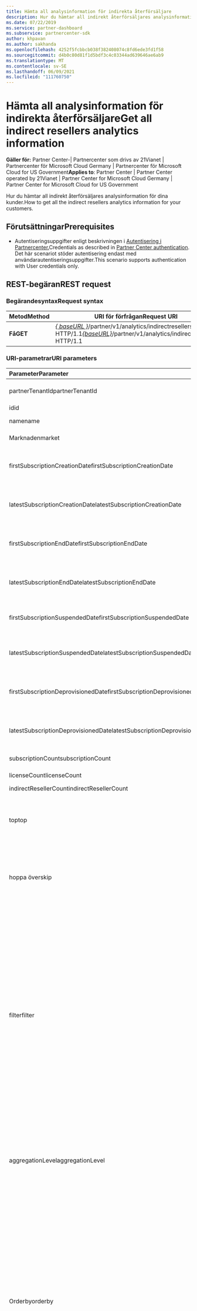 ```yaml
---
title: Hämta all analysinformation för indirekta återförsäljare
description: Hur du hämtar all indirekt återförsäljares analysinformation.
ms.date: 07/22/2019
ms.service: partner-dashboard
ms.subservice: partnercenter-sdk
author: khpavan
ms.author: sakhanda
ms.openlocfilehash: 4252f5fcbbcb038f382408074c8fd6ede3fd1f58
ms.sourcegitcommit: d4b0c80d81f1d5bdf3c4c03344ad639646ae6ab9
ms.translationtype: MT
ms.contentlocale: sv-SE
ms.lasthandoff: 06/09/2021
ms.locfileid: "111760750"
---
```

# <a name="get-all-indirect-resellers-analytics-information"></a><span data-ttu-id="f67af-103">Hämta all analysinformation för indirekta återförsäljare</span><span class="sxs-lookup"><span data-stu-id="f67af-103">Get all indirect resellers analytics information</span></span>

<span data-ttu-id="f67af-104">**Gäller för:** Partner Center-| Partnercenter som drivs av 21Vianet | Partnercenter för Microsoft Cloud Germany | Partnercenter för Microsoft Cloud for US Government</span><span class="sxs-lookup"><span data-stu-id="f67af-104">**Applies to**: Partner Center | Partner Center operated by 21Vianet | Partner Center for Microsoft Cloud Germany | Partner Center for Microsoft Cloud for US Government</span></span>

<span data-ttu-id="f67af-105">Hur du hämtar all indirekt återförsäljares analysinformation för dina kunder.</span><span class="sxs-lookup"><span data-stu-id="f67af-105">How to get all the indirect resellers analytics information for your customers.</span></span>

## <a name="prerequisites"></a><span data-ttu-id="f67af-106">Förutsättningar</span><span class="sxs-lookup"><span data-stu-id="f67af-106">Prerequisites</span></span>

- <span data-ttu-id="f67af-107">Autentiseringsuppgifter enligt beskrivningen i [Autentisering i Partnercenter.](partner-center-authentication.md)</span><span class="sxs-lookup"><span data-stu-id="f67af-107">Credentials as described in [Partner Center authentication](partner-center-authentication.md).</span></span> <span data-ttu-id="f67af-108">Det här scenariot stöder autentisering endast med användarautentiseringsuppgifter.</span><span class="sxs-lookup"><span data-stu-id="f67af-108">This scenario supports authentication with User credentials only.</span></span>

## <a name="rest-request"></a><span data-ttu-id="f67af-109">REST-begäran</span><span class="sxs-lookup"><span data-stu-id="f67af-109">REST request</span></span>

### <a name="request-syntax"></a><span data-ttu-id="f67af-110">Begärandesyntax</span><span class="sxs-lookup"><span data-stu-id="f67af-110">Request syntax</span></span>

| <span data-ttu-id="f67af-111">Metod</span><span class="sxs-lookup"><span data-stu-id="f67af-111">Method</span></span>  | <span data-ttu-id="f67af-112">URI för förfrågan</span><span class="sxs-lookup"><span data-stu-id="f67af-112">Request URI</span></span> |
|---------|-------------|
| <span data-ttu-id="f67af-113">**Få**</span><span class="sxs-lookup"><span data-stu-id="f67af-113">**GET**</span></span> | <span data-ttu-id="f67af-114">[*\{ baseURL \}*](partner-center-rest-urls.md)/partner/v1/analytics/indirectresellers HTTP/1.1</span><span class="sxs-lookup"><span data-stu-id="f67af-114">[*\{baseURL\}*](partner-center-rest-urls.md)/partner/v1/analytics/indirectresellers HTTP/1.1</span></span> |

### <a name="uri-parameters"></a><span data-ttu-id="f67af-115">URI-parametrar</span><span class="sxs-lookup"><span data-stu-id="f67af-115">URI parameters</span></span>

| <span data-ttu-id="f67af-116">Parameter</span><span class="sxs-lookup"><span data-stu-id="f67af-116">Parameter</span></span>                             | <span data-ttu-id="f67af-117">Typ</span><span class="sxs-lookup"><span data-stu-id="f67af-117">Type</span></span>     | <span data-ttu-id="f67af-118">Beskrivning</span><span class="sxs-lookup"><span data-stu-id="f67af-118">Description</span></span>                              |
|:--------------------------------------|:---------|:-----------------------------------------|
| <span data-ttu-id="f67af-119">partnerTenantId</span><span class="sxs-lookup"><span data-stu-id="f67af-119">partnerTenantId</span></span>                       | <span data-ttu-id="f67af-120">sträng</span><span class="sxs-lookup"><span data-stu-id="f67af-120">string</span></span>   | <span data-ttu-id="f67af-121">Klientorganisations-ID för den partner som du vill hämta indirekta återförsäljares data för.</span><span class="sxs-lookup"><span data-stu-id="f67af-121">The Tenant ID of the partner for which you want to retrieve indirect resellers data.</span></span> |
| <span data-ttu-id="f67af-122">id</span><span class="sxs-lookup"><span data-stu-id="f67af-122">id</span></span>                                    | <span data-ttu-id="f67af-123">sträng</span><span class="sxs-lookup"><span data-stu-id="f67af-123">string</span></span>   | <span data-ttu-id="f67af-124">Id för indirekt återförsäljare</span><span class="sxs-lookup"><span data-stu-id="f67af-124">Indirect reseller ID</span></span>                                                                 |
| <span data-ttu-id="f67af-125">name</span><span class="sxs-lookup"><span data-stu-id="f67af-125">name</span></span>                                  | <span data-ttu-id="f67af-126">sträng</span><span class="sxs-lookup"><span data-stu-id="f67af-126">string</span></span>   | <span data-ttu-id="f67af-127">Namnet på den partner som du vill hämta indirekta återförsäljares data för.</span><span class="sxs-lookup"><span data-stu-id="f67af-127">The Name of the partner for which you want to retrieve indirect resellers data.</span></span>      |
| <span data-ttu-id="f67af-128">Marknaden</span><span class="sxs-lookup"><span data-stu-id="f67af-128">market</span></span>                                | <span data-ttu-id="f67af-129">sträng</span><span class="sxs-lookup"><span data-stu-id="f67af-129">string</span></span>   | <span data-ttu-id="f67af-130">Partnerns marknad som du vill hämta data om indirekta återförsäljare för.</span><span class="sxs-lookup"><span data-stu-id="f67af-130">The Market of the partner for which you want to retrieve indirect resellers data.</span></span>    |
| <span data-ttu-id="f67af-131">firstSubscriptionCreationDate</span><span class="sxs-lookup"><span data-stu-id="f67af-131">firstSubscriptionCreationDate</span></span>         | <span data-ttu-id="f67af-132">sträng i UTC-datum/tid-format</span><span class="sxs-lookup"><span data-stu-id="f67af-132">string in UTC date time format</span></span>  | <span data-ttu-id="f67af-133">Skapandedatumet för den första prenumerationen baserat på vilken du vill hämta data för indirekta återförsäljare.</span><span class="sxs-lookup"><span data-stu-id="f67af-133">The creation date of the first subscription based on which you want to retrieve indirect resellers data.</span></span>  |
| <span data-ttu-id="f67af-134">latestSubscriptionCreationDate</span><span class="sxs-lookup"><span data-stu-id="f67af-134">latestSubscriptionCreationDate</span></span>        | <span data-ttu-id="f67af-135">sträng i UTC-datum/tid-format</span><span class="sxs-lookup"><span data-stu-id="f67af-135">string in UTC date time format</span></span>  | <span data-ttu-id="f67af-136">Skapandedatumet för den senaste prenumerationen.</span><span class="sxs-lookup"><span data-stu-id="f67af-136">The creation date of the latest subscription.</span></span>                 |
| <span data-ttu-id="f67af-137">firstSubscriptionEndDate</span><span class="sxs-lookup"><span data-stu-id="f67af-137">firstSubscriptionEndDate</span></span>              | <span data-ttu-id="f67af-138">sträng i UTC-datum/tid-format</span><span class="sxs-lookup"><span data-stu-id="f67af-138">string in UTC date time format</span></span>  | <span data-ttu-id="f67af-139">Första gången någon prenumeration avslutades.</span><span class="sxs-lookup"><span data-stu-id="f67af-139">First time any subscription was ended.</span></span>                        |
| <span data-ttu-id="f67af-140">latestSubscriptionEndDate</span><span class="sxs-lookup"><span data-stu-id="f67af-140">latestSubscriptionEndDate</span></span>             | <span data-ttu-id="f67af-141">sträng i UTC-datum/tid-format</span><span class="sxs-lookup"><span data-stu-id="f67af-141">string in UTC date time format</span></span>  | <span data-ttu-id="f67af-142">Senaste datum då en prenumeration avslutades.</span><span class="sxs-lookup"><span data-stu-id="f67af-142">Latest date when any subscription was ended.</span></span>                  |
| <span data-ttu-id="f67af-143">firstSubscriptionSuspendedDate</span><span class="sxs-lookup"><span data-stu-id="f67af-143">firstSubscriptionSuspendedDate</span></span>        | <span data-ttu-id="f67af-144">sträng i UTC-datum/tid</span><span class="sxs-lookup"><span data-stu-id="f67af-144">string in UTC date time</span></span>         | <span data-ttu-id="f67af-145">Första gången någon prenumeration pausas.</span><span class="sxs-lookup"><span data-stu-id="f67af-145">First time any subscription was suspended.</span></span>                    |
| <span data-ttu-id="f67af-146">latestSubscriptionSuspendedDate</span><span class="sxs-lookup"><span data-stu-id="f67af-146">latestSubscriptionSuspendedDate</span></span>       | <span data-ttu-id="f67af-147">sträng i UTC-datum/tid-format</span><span class="sxs-lookup"><span data-stu-id="f67af-147">string in UTC date time format</span></span>  | <span data-ttu-id="f67af-148">Senaste datum då en prenumeration pausades.</span><span class="sxs-lookup"><span data-stu-id="f67af-148">Latest date when any subscription was suspended.</span></span>              |
| <span data-ttu-id="f67af-149">firstSubscriptionDeprovisionedDate</span><span class="sxs-lookup"><span data-stu-id="f67af-149">firstSubscriptionDeprovisionedDate</span></span>    | <span data-ttu-id="f67af-150">sträng i UTC-datum/tid-format</span><span class="sxs-lookup"><span data-stu-id="f67af-150">string in UTC date time format</span></span>  | <span data-ttu-id="f67af-151">Första gången någon prenumeration avetableades.</span><span class="sxs-lookup"><span data-stu-id="f67af-151">First time any subscription was deprovisioned.</span></span>                |
| <span data-ttu-id="f67af-152">latestSubscriptionDeprovisionedDate</span><span class="sxs-lookup"><span data-stu-id="f67af-152">latestSubscriptionDeprovisionedDate</span></span>   | <span data-ttu-id="f67af-153">sträng i UTC-datum/tid-format</span><span class="sxs-lookup"><span data-stu-id="f67af-153">string in UTC date time format</span></span>  | <span data-ttu-id="f67af-154">Senaste datum då en prenumeration avetableades.</span><span class="sxs-lookup"><span data-stu-id="f67af-154">Latest date when any subscription was deprovisioned.</span></span>          |
| <span data-ttu-id="f67af-155">subscriptionCount</span><span class="sxs-lookup"><span data-stu-id="f67af-155">subscriptionCount</span></span>                     | <span data-ttu-id="f67af-156">double</span><span class="sxs-lookup"><span data-stu-id="f67af-156">double</span></span>   | <span data-ttu-id="f67af-157">Prenumerationsantal för alla återförsäljare med mervärde</span><span class="sxs-lookup"><span data-stu-id="f67af-157">Subscription count for all value added resellers</span></span>                                     |
| <span data-ttu-id="f67af-158">licenseCount</span><span class="sxs-lookup"><span data-stu-id="f67af-158">licenseCount</span></span>                          | <span data-ttu-id="f67af-159">double</span><span class="sxs-lookup"><span data-stu-id="f67af-159">double</span></span>   | <span data-ttu-id="f67af-160">Licensantal för alla återförsäljare med mervärde.</span><span class="sxs-lookup"><span data-stu-id="f67af-160">License count for all value added resellers.</span></span>                                         |
| <span data-ttu-id="f67af-161">indirectResellerCount</span><span class="sxs-lookup"><span data-stu-id="f67af-161">indirectResellerCount</span></span>                 | <span data-ttu-id="f67af-162">double</span><span class="sxs-lookup"><span data-stu-id="f67af-162">double</span></span>   | <span data-ttu-id="f67af-163">Antal indirekta återförsäljare</span><span class="sxs-lookup"><span data-stu-id="f67af-163">Indirect resellers count</span></span>                                                             |
|  <span data-ttu-id="f67af-164">top</span><span class="sxs-lookup"><span data-stu-id="f67af-164">top</span></span>                                  | <span data-ttu-id="f67af-165">sträng</span><span class="sxs-lookup"><span data-stu-id="f67af-165">string</span></span>   | <span data-ttu-id="f67af-166">Antalet rader med data som ska returneras i begäran.</span><span class="sxs-lookup"><span data-stu-id="f67af-166">The number of rows of data to return in the request.</span></span> <span data-ttu-id="f67af-167">Maxvärdet och standardvärdet om det inte anges är 10000.</span><span class="sxs-lookup"><span data-stu-id="f67af-167">The maximum value and the default value if not specified is 10000.</span></span> <span data-ttu-id="f67af-168">Om det finns fler rader i frågan innehåller svarstexten en nästa länk som du kan använda för att begära nästa datasida.</span><span class="sxs-lookup"><span data-stu-id="f67af-168">If there are more rows in the query, the response body includes a next link that you can use to request the next page of data.</span></span>  |
| <span data-ttu-id="f67af-169">hoppa över</span><span class="sxs-lookup"><span data-stu-id="f67af-169">skip</span></span>                                  | <span data-ttu-id="f67af-170">int</span><span class="sxs-lookup"><span data-stu-id="f67af-170">int</span></span>      | <span data-ttu-id="f67af-171">Antalet rader som ska hoppas över i frågan.</span><span class="sxs-lookup"><span data-stu-id="f67af-171">The number of rows to skip in the query.</span></span> <span data-ttu-id="f67af-172">Använd den här parametern för att bläddra igenom stora datamängder.</span><span class="sxs-lookup"><span data-stu-id="f67af-172">Use this parameter to page through large data sets.</span></span> <span data-ttu-id="f67af-173">Hämtar till exempel de första **`top=10000 and skip=0`** 1 0000 raderna med data, hämtar de **`top=10000 and skip=10000`** kommande 10 000 raderna med data och så vidare.</span><span class="sxs-lookup"><span data-stu-id="f67af-173">For example, **`top=10000 and skip=0`** retrieves the first 10000 rows of data, **`top=10000 and skip=10000`** retrieves the next 10000 rows of data, and so on.</span></span>              |
| <span data-ttu-id="f67af-174">filter</span><span class="sxs-lookup"><span data-stu-id="f67af-174">filter</span></span>                                | <span data-ttu-id="f67af-175">sträng</span><span class="sxs-lookup"><span data-stu-id="f67af-175">string</span></span>   | <span data-ttu-id="f67af-176">*Filterparametern* för begäran innehåller en eller flera instruktioner som filtrerar raderna i svaret.</span><span class="sxs-lookup"><span data-stu-id="f67af-176">The *filter* parameter of the request contains one or more statements that filter the rows in the response.</span></span> <span data-ttu-id="f67af-177">Varje -instruktion innehåller ett fält och värde som är associerade med operatorerna eller , och **`eq`** **`ne`** -instruktioner kan kombineras med hjälp av **`and`** eller **`or`** .</span><span class="sxs-lookup"><span data-stu-id="f67af-177">Each statement contains a field and value that are associated with the **`eq`** or **`ne`** operators, and statements can be combined using **`and`** or **`or`**.</span></span> <span data-ttu-id="f67af-178">Du kan ange följande fält:</span><span class="sxs-lookup"><span data-stu-id="f67af-178">You can specify the following fields:</span></span><br/><br/>     <span data-ttu-id="f67af-179">*partnerTenantId*</span><span class="sxs-lookup"><span data-stu-id="f67af-179">*partnerTenantId*</span></span><br/> <span data-ttu-id="f67af-180">*id*</span><span class="sxs-lookup"><span data-stu-id="f67af-180">*id*</span></span><br/> <span data-ttu-id="f67af-181">*Namn*</span><span class="sxs-lookup"><span data-stu-id="f67af-181">*Name*</span></span><br/>                <span data-ttu-id="f67af-182">*Marknaden*</span><span class="sxs-lookup"><span data-stu-id="f67af-182">*market*</span></span><br/> <span data-ttu-id="f67af-183">*firstSubscriptionCreationDate*</span><span class="sxs-lookup"><span data-stu-id="f67af-183">*firstSubscriptionCreationDate*</span></span><br/> <span data-ttu-id="f67af-184">*latestSubscriptionCreationDate*</span><span class="sxs-lookup"><span data-stu-id="f67af-184">*latestSubscriptionCreationDate*</span></span><br/>                <span data-ttu-id="f67af-185">*firstSubscriptionEndDate*</span><span class="sxs-lookup"><span data-stu-id="f67af-185">*firstSubscriptionEndDate*</span></span><br/>                <span data-ttu-id="f67af-186">*latestSubscriptionEndDate*</span><span class="sxs-lookup"><span data-stu-id="f67af-186">*latestSubscriptionEndDate*</span></span><br/>                <span data-ttu-id="f67af-187">*firstSubscriptionSuspendedDate*</span><span class="sxs-lookup"><span data-stu-id="f67af-187">*firstSubscriptionSuspendedDate*</span></span><br/>                <span data-ttu-id="f67af-188">*latestSubscriptionSuspendedDate*</span><span class="sxs-lookup"><span data-stu-id="f67af-188">*latestSubscriptionSuspendedDate*</span></span><br/>                <span data-ttu-id="f67af-189">*firstSubscriptionDeprovisionedDate*</span><span class="sxs-lookup"><span data-stu-id="f67af-189">*firstSubscriptionDeprovisionedDate*</span></span><br/>                <span data-ttu-id="f67af-190">*latestSubscriptionDeprovisionedDate*</span><span class="sxs-lookup"><span data-stu-id="f67af-190">*latestSubscriptionDeprovisionedDate*</span></span><br/><br/>         <span data-ttu-id="f67af-191">**Exempel:**</span><span class="sxs-lookup"><span data-stu-id="f67af-191">**Example:**</span></span><br/>              `.../indirectresellers?filter=market eq 'US'`<br/><br/>            <span data-ttu-id="f67af-192">**Exempel:**</span><span class="sxs-lookup"><span data-stu-id="f67af-192">**Example:**</span></span><br/>                `.../indirectresellers?filter=market eq 'US' or (firstSubscriptionCreationDate le cast('2018-01-01',Edm.DateTimeOffset) and firstSubscriptionCreationDate le cast('2018-04-01',Edm.DateTimeOffset))` |              
| <span data-ttu-id="f67af-193">aggregationLevel</span><span class="sxs-lookup"><span data-stu-id="f67af-193">aggregationLevel</span></span>                     | <span data-ttu-id="f67af-194">sträng</span><span class="sxs-lookup"><span data-stu-id="f67af-194">string</span></span>    | <span data-ttu-id="f67af-195">Anger det tidsperiod som aggregerade data ska hämtas för.</span><span class="sxs-lookup"><span data-stu-id="f67af-195">Specifies the time range for which to retrieve aggregate data.</span></span> <span data-ttu-id="f67af-196">Kan vara någon av följande strängar: &quot; &quot; dag, &quot; vecka eller &quot; månad &quot; &quot; .</span><span class="sxs-lookup"><span data-stu-id="f67af-196">Can be one of the following strings: &quot;day&quot;, &quot;week&quot;, or &quot;month&quot;.</span></span> <span data-ttu-id="f67af-197">Om det inte anges är standardvärdet &quot; dag &quot; .</span><span class="sxs-lookup"><span data-stu-id="f67af-197">If unspecified, the default is &quot;day&quot;.</span></span><br/><br/>                                 <span data-ttu-id="f67af-198">`aggregationLevel` stöds inte utan `aggregationLevel` .</span><span class="sxs-lookup"><span data-stu-id="f67af-198">`aggregationLevel` isn't supported without a `aggregationLevel`.</span></span> <span data-ttu-id="f67af-199">`aggregationLevel` gäller för alla **datefields** som finns i `aggregationLevel`</span><span class="sxs-lookup"><span data-stu-id="f67af-199">`aggregationLevel` applies to all **datefields** present in the `aggregationLevel`</span></span>                         |
| <span data-ttu-id="f67af-200">Orderby</span><span class="sxs-lookup"><span data-stu-id="f67af-200">orderby</span></span>                              | <span data-ttu-id="f67af-201">sträng</span><span class="sxs-lookup"><span data-stu-id="f67af-201">string</span></span>    | <span data-ttu-id="f67af-202">En instruktion som beställer resultatdatavärdena för varje installation.</span><span class="sxs-lookup"><span data-stu-id="f67af-202">A statement that orders the result data values for each install.</span></span> <span data-ttu-id="f67af-203">Syntax: `...&orderby=field[order],field [order],...`.</span><span class="sxs-lookup"><span data-stu-id="f67af-203">The syntax is `...&orderby=field[order],field [order],...`.</span></span> <span data-ttu-id="f67af-204">Fältparametern kan vara någon av följande strängar:</span><span class="sxs-lookup"><span data-stu-id="f67af-204">The field parameter can be one of the following strings:</span></span><br/><br/>                <span data-ttu-id="f67af-205">&quot;partnerTenantId&quot;</span><span class="sxs-lookup"><span data-stu-id="f67af-205">&quot;partnerTenantId&quot;</span></span><br/>                <span data-ttu-id="f67af-206">&quot;id&quot;</span><span class="sxs-lookup"><span data-stu-id="f67af-206">&quot;id&quot;</span></span><br/>                <span data-ttu-id="f67af-207">&quot;Namn&quot;</span><span class="sxs-lookup"><span data-stu-id="f67af-207">&quot;name&quot;</span></span><br/>                <span data-ttu-id="f67af-208">&quot;Marknaden&quot;</span><span class="sxs-lookup"><span data-stu-id="f67af-208">&quot;market&quot;</span></span><br/>                <span data-ttu-id="f67af-209">&quot;firstSubscriptionCreationDate&quot;</span><span class="sxs-lookup"><span data-stu-id="f67af-209">&quot;firstSubscriptionCreationDate&quot;</span></span><br/>               <span data-ttu-id="f67af-210">&quot;latestSubscriptionCreationDate&quot;</span><span class="sxs-lookup"><span data-stu-id="f67af-210">&quot;latestSubscriptionCreationDate&quot;</span></span><br/>                <span data-ttu-id="f67af-211">&quot;firstSubscriptionEndDate&quot;</span><span class="sxs-lookup"><span data-stu-id="f67af-211">&quot;firstSubscriptionEndDate&quot;</span></span><br/>               <span data-ttu-id="f67af-212">&quot;latestSubscriptionEndDate&quot;</span><span class="sxs-lookup"><span data-stu-id="f67af-212">&quot;latestSubscriptionEndDate&quot;</span></span><br/>                <span data-ttu-id="f67af-213">&quot;firstSubscriptionSuspendedDate&quot;</span><span class="sxs-lookup"><span data-stu-id="f67af-213">&quot;firstSubscriptionSuspendedDate&quot;</span></span><br/>                <span data-ttu-id="f67af-214">&quot;latestSubscriptionSuspendedDate&quot;</span><span class="sxs-lookup"><span data-stu-id="f67af-214">&quot;latestSubscriptionSuspendedDate&quot;</span></span><br/>               <span data-ttu-id="f67af-215">&quot;firstSubscriptionDeprovisionedDate&quot;</span><span class="sxs-lookup"><span data-stu-id="f67af-215">&quot;firstSubscriptionDeprovisionedDate&quot;</span></span><br/>                <span data-ttu-id="f67af-216">&quot;latestSubscriptionDeprovisionedDate&quot;</span><span class="sxs-lookup"><span data-stu-id="f67af-216">&quot;latestSubscriptionDeprovisionedDate&quot;</span></span><br/>                <span data-ttu-id="f67af-217">&quot;subscriptionCount&quot;</span><span class="sxs-lookup"><span data-stu-id="f67af-217">&quot;subscriptionCount&quot;</span></span><br/>                <span data-ttu-id="f67af-218">&quot;licenseCount&quot;</span><span class="sxs-lookup"><span data-stu-id="f67af-218">&quot;licenseCount&quot;</span></span><br/><br/>   <span data-ttu-id="f67af-219">*Orderparametern* är valfri och kan vara eller ; för att ange stigande eller `asc` `desc` fallande ordning för varje fält.</span><span class="sxs-lookup"><span data-stu-id="f67af-219">The *order* parameter is optional, and can be `asc` or `desc`; to specify ascending or descending order for each field.</span></span> <span data-ttu-id="f67af-220">Standardvärdet är `asc`.</span><span class="sxs-lookup"><span data-stu-id="f67af-220">The default is `asc`.</span></span><br/><br/>    <span data-ttu-id="f67af-221">**Exempel:**</span><span class="sxs-lookup"><span data-stu-id="f67af-221">**Example:**</span></span><br/>                `...&orderby=market,subscriptionCount`                                       |                   
| <span data-ttu-id="f67af-222">groupby</span><span class="sxs-lookup"><span data-stu-id="f67af-222">groupby</span></span>                              | <span data-ttu-id="f67af-223">sträng</span><span class="sxs-lookup"><span data-stu-id="f67af-223">string</span></span>    | <span data-ttu-id="f67af-224">En instruktion som endast tillämpar dataaggregering på de angivna fälten.</span><span class="sxs-lookup"><span data-stu-id="f67af-224">A statement that applies data aggregation only to the specified fields.</span></span> <span data-ttu-id="f67af-225">Du kan ange följande fält:</span><span class="sxs-lookup"><span data-stu-id="f67af-225">You can specify the following fields:</span></span><br/><br/>         <span data-ttu-id="f67af-226">*partnerTenantId*</span><span class="sxs-lookup"><span data-stu-id="f67af-226">*partnerTenantId*</span></span><br/>    <span data-ttu-id="f67af-227">*id*</span><span class="sxs-lookup"><span data-stu-id="f67af-227">*id*</span></span><br/>               <span data-ttu-id="f67af-228">*Namn*</span><span class="sxs-lookup"><span data-stu-id="f67af-228">*Name*</span></span><br/>                <span data-ttu-id="f67af-229">*Marknaden*</span><span class="sxs-lookup"><span data-stu-id="f67af-229">*market*</span></span><br/>                <span data-ttu-id="f67af-230">*firstSubscriptionCreationDate*</span><span class="sxs-lookup"><span data-stu-id="f67af-230">*firstSubscriptionCreationDate*</span></span><br/>                <span data-ttu-id="f67af-231">*latestSubscriptionCreationDate*</span><span class="sxs-lookup"><span data-stu-id="f67af-231">*latestSubscriptionCreationDate*</span></span><br/>                <span data-ttu-id="f67af-232">*firstSubscriptionEndDate*</span><span class="sxs-lookup"><span data-stu-id="f67af-232">*firstSubscriptionEndDate*</span></span><br/>                <span data-ttu-id="f67af-233">*latestSubscriptionEndDate*</span><span class="sxs-lookup"><span data-stu-id="f67af-233">*latestSubscriptionEndDate*</span></span><br/>                <span data-ttu-id="f67af-234">*firstSubscriptionSuspendedDate*</span><span class="sxs-lookup"><span data-stu-id="f67af-234">*firstSubscriptionSuspendedDate*</span></span><br/>                <span data-ttu-id="f67af-235">*latestSubscriptionSuspendedDate*</span><span class="sxs-lookup"><span data-stu-id="f67af-235">*latestSubscriptionSuspendedDate*</span></span><br/>                <span data-ttu-id="f67af-236">*firstSubscriptionDeprovisionedDate*</span><span class="sxs-lookup"><span data-stu-id="f67af-236">*firstSubscriptionDeprovisionedDate*</span></span><br/>                <span data-ttu-id="f67af-237">*latestSubscriptionDeprovisionedDate*</span><span class="sxs-lookup"><span data-stu-id="f67af-237">*latestSubscriptionDeprovisionedDate*</span></span><br/><br/>                 <span data-ttu-id="f67af-238">De datarader som returneras innehåller de fält som anges `groupby` i -satsen och följande fält:</span><span class="sxs-lookup"><span data-stu-id="f67af-238">The data rows returned contain the fields specified in the `groupby` clause, and the following fields:</span></span><br/><br/>            <span data-ttu-id="f67af-239">*indirectResellerCount*</span><span class="sxs-lookup"><span data-stu-id="f67af-239">*indirectResellerCount*</span></span><br/>                <span data-ttu-id="f67af-240">*licenseCount*</span><span class="sxs-lookup"><span data-stu-id="f67af-240">*licenseCount*</span></span><br/>                <span data-ttu-id="f67af-241">*subscriptionCount*</span><span class="sxs-lookup"><span data-stu-id="f67af-241">*subscriptionCount*</span></span><br/><br/>            <span data-ttu-id="f67af-242">Parametern `groupby` kan användas med `aggregationLevel` parametern .</span><span class="sxs-lookup"><span data-stu-id="f67af-242">The `groupby` parameter can be used with the `aggregationLevel` parameter.</span></span><br/><br/>            <span data-ttu-id="f67af-243">**Exempel:**</span><span class="sxs-lookup"><span data-stu-id="f67af-243">**Example:**</span></span></br>               `...&groupby=ageGroup,market&aggregationLevel=week`                         |

### <a name="request-headers"></a><span data-ttu-id="f67af-244">Begärandehuvuden</span><span class="sxs-lookup"><span data-stu-id="f67af-244">Request headers</span></span>

<span data-ttu-id="f67af-245">Mer information finns i [Partner Center REST-huvuden.](headers.md)</span><span class="sxs-lookup"><span data-stu-id="f67af-245">For more information, see [Partner Center REST headers](headers.md).</span></span>

### <a name="request-body"></a><span data-ttu-id="f67af-246">Begärandetext</span><span class="sxs-lookup"><span data-stu-id="f67af-246">Request body</span></span>

<span data-ttu-id="f67af-247">Inga.</span><span class="sxs-lookup"><span data-stu-id="f67af-247">None.</span></span>

### <a name="request-example"></a><span data-ttu-id="f67af-248">Exempel på begäran</span><span class="sxs-lookup"><span data-stu-id="f67af-248">Request example</span></span>

```http
GET https://api.partnercenter.microsoft.com/partner/v1/analytics/indirectresellers HTTP 1.1
Authorization: Bearer <token>
Accept: application/json
Content-Type: application/json
Content-Length: 0
```

## <a name="rest-response"></a><span data-ttu-id="f67af-249">REST-svar</span><span class="sxs-lookup"><span data-stu-id="f67af-249">REST response</span></span>

<span data-ttu-id="f67af-250">Om åtgärden lyckas innehåller svarstexten en samling [indirekta återförsäljares](partner-center-analytics-resources.md#csp-program-indirect-resellers-analytics) resurser.</span><span class="sxs-lookup"><span data-stu-id="f67af-250">If successful, the response body contains a collection of [indirect resellers](partner-center-analytics-resources.md#csp-program-indirect-resellers-analytics) resources.</span></span>

### <a name="response-success-and-error-codes"></a><span data-ttu-id="f67af-251">Lyckade svar och felkoder</span><span class="sxs-lookup"><span data-stu-id="f67af-251">Response success and error codes</span></span>

<span data-ttu-id="f67af-252">Varje svar levereras med en HTTP-statuskod som anger lyckad eller misslyckad samt ytterligare felsökningsinformation.</span><span class="sxs-lookup"><span data-stu-id="f67af-252">Each response comes with an HTTP status code that indicates success or failure and additional debugging information.</span></span> <span data-ttu-id="f67af-253">Använd ett nätverksspårningsverktyg för att läsa den här koden, feltypen och ytterligare parametrar.</span><span class="sxs-lookup"><span data-stu-id="f67af-253">Use a network trace tool to read this code, error type, and additional parameters.</span></span> <span data-ttu-id="f67af-254">En fullständig lista finns i [Felkoder.](error-codes.md)</span><span class="sxs-lookup"><span data-stu-id="f67af-254">For the full list, see [Error Codes](error-codes.md).</span></span>

### <a name="response-example"></a><span data-ttu-id="f67af-255">Exempel på svar</span><span class="sxs-lookup"><span data-stu-id="f67af-255">Response example</span></span>

```http
{
    "partnerTenantId": "AAAAAAAA-BBBB-CCCC-DDDD-EEEEEEEEEEEE",
    "id": "1111111",
    "name": "RESELLER NAME",
    "market": "US",
    "firstSubscriptionCreationDate": "2016-10-18T19:16:25.107",
    "latestSubscriptionCreationDate": "2016-10-18T19:16:25.107",
    "firstSubscriptionEndDate": "2018-11-07T00:00:00",
    "latestSubscriptionEndDate": "2018-11-07T00:00:00",
    "firstSubscriptionSuspendedDate": "0001-01-01T00:00:00",
    "latestSubscriptionSuspendedDate": "0001-01-01T00:00:00",
    "firstSubscriptionDeprovisionedDate": "0001-01-01T00:00:00",
    "latestSubscriptionDeprovisionedEndDate": "0001-01-01T00:00:00",
    "subscriptionCount": 10,
    "licenseCount": 20
}
```

## <a name="see-also"></a><span data-ttu-id="f67af-256">Se även</span><span class="sxs-lookup"><span data-stu-id="f67af-256">See also</span></span>

- [<span data-ttu-id="f67af-257">Partnercenter-analys – resurser</span><span class="sxs-lookup"><span data-stu-id="f67af-257">Partner Center Analytics - Resources</span></span>](partner-center-analytics-resources.md)
